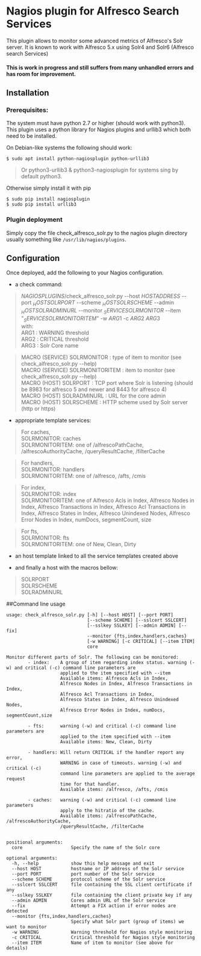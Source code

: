 # Nagios plugin for Alfresco Search Services

This plugin allows to monitor some advanced metrics of Alfresco's Solr server.
It is known to work with Alfresco 5.x using Solr4 and Solr6 (Alfresco search Services)

#### This is work in progress and still suffers from many unhandled errors and has room for improvement.

## Installation

### Prerequisites:

The system must have python 2.7 or higher (should work with python3).
This plugin uses a python library for Nagios plugins and urllib3 which both need to be installed.

On Debian-like systems the following should work:

```
$ sudo apt install python-nagiosplugin python-urllib3
```

> Or python3-urllib3 & python3-nagiosplugin for systems sing by default python3.

Otherwise simply install it with pip

```
$ sudo pip install nagiosplugin
$ sudo pip install urllib3
```

### Plugin deployment

Simply copy the file check_alfresco_solr.py to the nagios plugin directory usually something like `/usr/lib/nagios/plugins`.

## Configuration

Once deployed, add the following to your Nagios configuration.

* a check command:

> $NAGIOSPLUGINS$/check_alfresco_solr.py --host $HOSTADDRESS$ --port $_HOSTSOLRPORT$ --scheme $_HOSTSOLRSCHEME$ --admin $_HOSTSOLRADMINURL$ --monitor $_SERVICESOLRMONITOR$ --item "$_SERVICESOLRMONITORITEM$" -w $ARG1$ -c $ARG2$ $ARG3$  
with:  
ARG1 : WARNING threshold  
ARG2 : CRITICAL threshold  
ARG3 : Solr Core name  

> MACRO (SERVICE) SOLRMONITOR : type of item to monitor (see check_alfresco_solr.py --help)  
MACRO (SERVICE) SOLRMONITORITEM : item to monitor (see check_alfresco_solr.py --help)  
MACRO (HOST) SOLRPORT : TCP port where Solr is listening (should be 8983 for alfresco 5 and newer and 8443 for alfresco 4)  
MACRO (HOST) SOLRADMINURL : URL for the core admin  
MACRO (HOST) SOLRSCHEME : HTTP scheme used by Solr server (http or https)

* appropriate template services:

> For caches,  
SOLRMONITOR: caches  
SOLRMONITORITEM: one of /alfrescoPathCache, /alfrescoAuthorityCache, /queryResultCache, /filterCache  

> For handlers,  
SOLRMONITOR: handlers  
SOLRMONITORITEM: one of /alfresco, /afts, /cmis  

> For index,  
SOLRMONITOR: index  
SOLRMONITORITEM: one of Alfresco Acls in Index, Alfresco Nodes in Index, Alfresco Transactions in Index, Alfresco Acl Transactions in Index, Alfresco States in Index, Alfresco Unindexed Nodes, Alfresco Error Nodes in Index, numDocs, segmentCount, size  

> For fts,  
SOLRMONITOR: fts  
SOLRMONITORITEM: one of New, Clean, Dirty

* an host template linked to all the service templates created above

* and finally a host with the macros bellow:

> SOLRPORT  
SOLRSCHEME  
SOLRADMINURL

##Command line usage

```
usage: check_alfresco_solr.py [-h] [--host HOST] [--port PORT]
                              [--scheme SCHEME] [--sslcert SSLCERT]
                              [--sslkey SSLKEY] [--admin ADMIN] [--fix]
                              --monitor {fts,index,handlers,caches}
                              [-w WARNING] [-c CRITICAL] [--item ITEM]
                              core

Monitor different parts of Solr. The following can be monitored:
        - index:    A group of item regarding index status. warning (-w) and critical (-c) command line parameters are
                    applied to the item specified with --item
                    Available items: Alfresco Acls in Index,
                    Alfresco Nodes in Index, Alfresco Transactions in Index,
                    Alfresco Acl Transactions in Index,
                    Alfresco States in Index, Alfresco Unindexed Nodes,
                    Alfresco Error Nodes in Index, numDocs, segmentCount,size

        - fts:      warning (-w) and critical (-c) command line parameters are
                    applied to the item specified with --item
                    Available items: New, Clean, Dirty

        - handlers: Will return CRITICAL if the handler report any error,
                    WARNING in case of timeouts. warning (-w) and critical (-c)
                    command line parameters are applied to the average request
                    time for that handler.
                    Available items: /alfresco, /afts, /cmis

        - caches:   warning (-w) and critical (-c) command line parameters
                    apply to the hitratio of the cache.
                    Available items: /alfrescoPathCache, /alfrescoAuthorityCache,
                    /queryResultCache, /filterCache


positional arguments:
  core                  Specify the name of the Solr core

optional arguments:
  -h, --help            show this help message and exit
  --host HOST           hostname or IP address of the Solr service
  --port PORT           port number of the Solr service
  --scheme SCHEME       protocol scheme of the Solr service
  --sslcert SSLCERT     file containing the SSL client certificate if any
  --sslkey SSLKEY       file containing the client private key if any
  --admin ADMIN         Cores admin URL of the Solr service
  --fix                 Attempt a FIX action if error nodes are detected
  --monitor {fts,index,handlers,caches}
                        Specify what Solr part (group of items) we want to monitor
  -w WARNING            Warning threshold for Nagios style monitoring
  -c CRITICAL           Critical threshold for Nagios style monitoring
  --item ITEM           Name of item to monitor (see above for details)
```
